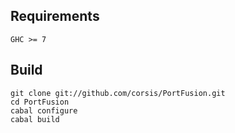 ## Requirements

```
GHC >= 7
```

## Build

```
git clone git://github.com/corsis/PortFusion.git
cd PortFusion
cabal configure
cabal build
```
